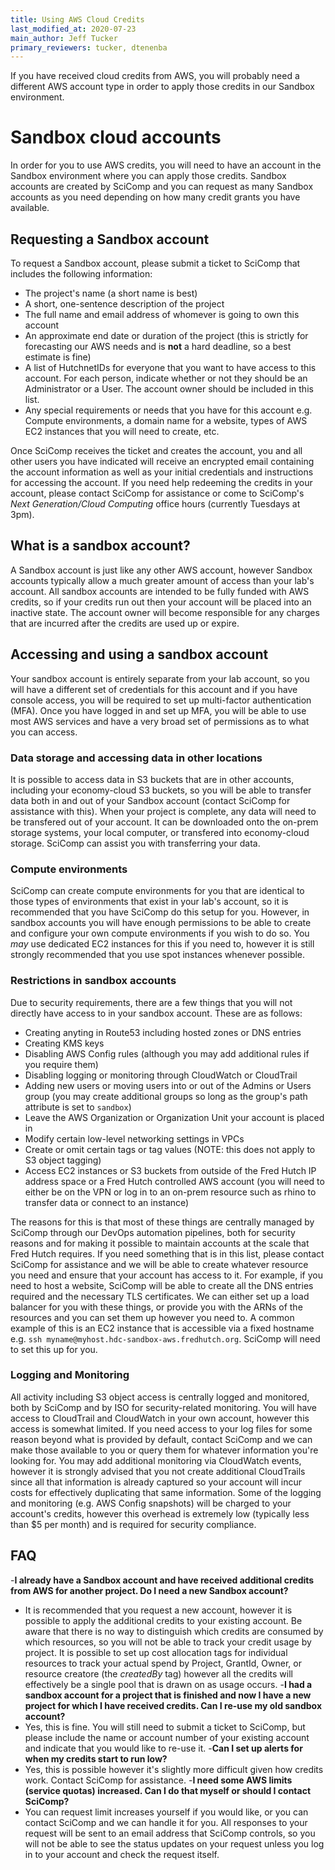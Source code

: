 ```yaml
---
title: Using AWS Cloud Credits
last_modified_at: 2020-07-23
main_author: Jeff Tucker
primary_reviewers: tucker, dtenenba
---
```


If you have received cloud credits from AWS, you will probably need a different AWS account type in order to apply those credits in our Sandbox environment.

# Sandbox cloud accounts

In order for you to use AWS credits, you will need to have an account in the Sandbox environment where you can apply those credits.  Sandbox accounts are created by SciComp and you can request as many Sandbox accounts as you need depending on how many credit grants you have available.

## Requesting a Sandbox account

To request a Sandbox account, please submit a ticket to SciComp that includes the following information:

- The project's name (a short name is best)
- A short, one-sentence description of the project
- The full name and email address of whomever is going to own this account
- An approximate end date or duration of the project (this is strictly for forecasting our AWS needs and is **not** a hard deadline, so a best estimate is fine)
- A list of HutchnetIDs for everyone that you want to have access to this account.  For each person, indicate whether or not they should be an Administrator or a User.  The account owner should be included in this list.
- Any special requirements or needs that you have for this account e.g. Compute environments, a domain name for a website, types of AWS EC2 instances that you will need to create, etc.

Once SciComp receives the ticket and creates the account, you and all other users you have indicated will receive an encrypted email containing the account information as well as your initial credentials and instructions for accessing the account.  If you need help redeeming the credits in your account, please contact SciComp for assistance or come to SciComp's *Next Generation/Cloud Computing* office hours (currently Tuesdays at 3pm).

## What is a sandbox account?

A Sandbox account is just like any other AWS account, however Sandbox accounts typically allow a much greater amount of access than your lab's account.  All sandbox accounts are intended to be fully funded with AWS credits, so if your credits run out then your account will be placed into an inactive state.  The account owner will become responsible for any charges that are incurred after the credits are used up or expire.

## Accessing and using a sandbox account

Your sandbox account is entirely separate from your lab account, so you will have a different set of credentials for this account and if you have console access, you will be required to set up multi-factor authentication (MFA).  Once you have logged in and set up MFA, you will be able to use most AWS services and have a very broad set of permissions as to what you can access.

### Data storage and accessing data in other locations

It is possible to access data in S3 buckets that are in other accounts, including your economy-cloud S3 buckets, so you will be able to transfer data both in and out of your Sandbox account (contact SciComp for assistance with this).  When your project is complete, any data will need to be transfered out of your account.  It can be downloaded onto the on-prem storage systems, your local computer, or transfered into economy-cloud storage.  SciComp can assist you with transferring your data.

### Compute environments

SciComp can create compute environments for you that are identical to those types of environments that exist in your lab's account, so it is recommended that you have SciComp do this setup for you.  However, in sandbox accounts you will have enough permissions to be able to create and configure your own compute environments if you wish to do so.  You *may* use dedicated EC2 instances for this if you need to, however it is still strongly recommended that you use spot instances whenever possible.

### Restrictions in sandbox accounts

Due to security requirements, there are a few things that you will not directly have access to in your sandbox account.  These are as follows:

- Creating anyting in Route53 including hosted zones or DNS entries
- Creating KMS keys
- Disabling AWS Config rules (although you may add additional rules if you require them)
- Disabling logging or monitoring through CloudWatch or CloudTrail
- Adding new users or moving users into or out of the Admins or Users group (you may create additional groups so long as the group's path attribute is set to `sandbox`)
- Leave the AWS Organization or Organization Unit your account is placed in
- Modify certain low-level networking settings in VPCs
- Create or omit certain tags or tag values (NOTE: this does not apply to S3 object tagging)
- Access EC2 instances or S3 buckets from outside of the Fred Hutch IP address space or a Fred Hutch controlled AWS account (you will need to either be on the VPN or log in to an on-prem resource such as rhino to transfer data or connect to an instance)

The reasons for this is that most of these things are centrally managed by SciComp through our DevOps automation pipelines, both for security reasons and for making it possible to maintain accounts at the scale that Fred Hutch requires.  If you need something that is in this list, please contact SciComp for assistance and we will be able to create whatever resource you need and ensure that your account has access to it.  For example, if you need to host a website, SciComp will be able to create all the DNS entries required and the necessary TLS certificates.  We can either set up a load balancer for you with these things, or provide you with the ARNs of the resources and you can set them up however you need to.  A common example of this is an EC2 instance that is accessible via a fixed hostname e.g. `ssh myname@myhost.hdc-sandbox-aws.fredhutch.org`.  SciComp will need to set this up for you.

### Logging and Monitoring

All activity including S3 object access is centrally logged and monitored, both by SciComp and by ISO for security-related monitoring.  You will have access to CloudTrail and CloudWatch in your own account, however this access is somewhat limited.  If you need access to your log files for some reason beyond what is provided by default, contact SciComp and we can make those available to you or query them for whatever information you're looking for.  You may add additional monitoring via CloudWatch events, however it is strongly advised that you not create additional CloudTrails since all that information is already captured so your account will incur costs for effectively duplicating that same information.  Some of the logging and monitoring (e.g. AWS Config snapshots) will be charged to your account's credits, however this overhead is extremely low (typically less than $5 per month) and is required for security compliance.  

## FAQ

-**I already have a Sandbox account and have received additional credits from AWS for another project.  Do I need a new Sandbox account?**
  - It is recommended that you request a new account, however it is possible to apply the additional credits to your existing account.  Be aware that there is no way to distinguish which credits are consumed by which resources, so you will not be able to track your credit usage by project.  It is possible to set up cost allocation tags for individual resources to track your actual spend by Project, GrantId, Owner, or resource creatore (the *createdBy* tag) however all the credits will effectively be a single pool that is drawn on as usage occurs.
-**I had a sandbox account for a project that is finished and now I have a new project for which I have received credits.  Can I re-use my old sandbox account?**
 - Yes, this is fine.  You will still need to submit a ticket to SciComp, but please include the name or account number of your existing account and indicate that you would like to re-use it.
-**Can I set up alerts for when my credits start to run low?**
  - Yes, this is possible however it's slightly more difficult given how credits work.  Contact SciComp for assistance.
-**I need some AWS limits (service quotas) increased.  Can I do that myself or should I contact SciComp?**
  - You can request limit increases yourself if you would like, or you can contact SciComp and we can handle it for you.  All responses to your request will be sent to an email address that SciComp controls, so you will not be able to see the status updates on your request unless you log in to your account and check the request itself.
